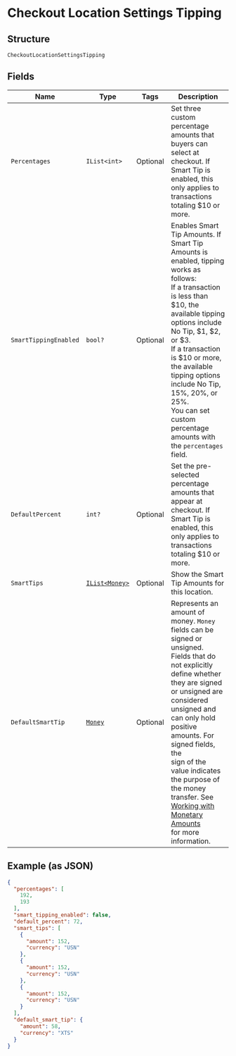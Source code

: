 
# Checkout Location Settings Tipping

## Structure

`CheckoutLocationSettingsTipping`

## Fields

| Name | Type | Tags | Description |
|  --- | --- | --- | --- |
| `Percentages` | `IList<int>` | Optional | Set three custom percentage amounts that buyers can select at checkout. If Smart Tip is enabled, this only applies to transactions totaling $10 or more. |
| `SmartTippingEnabled` | `bool?` | Optional | Enables Smart Tip Amounts. If Smart Tip Amounts is enabled, tipping works as follows:<br>If a transaction is less than $10, the available tipping options include No Tip, $1, $2, or $3.<br>If a transaction is $10 or more, the available tipping options include No Tip, 15%, 20%, or 25%.<br>You can set custom percentage amounts with the `percentages` field. |
| `DefaultPercent` | `int?` | Optional | Set the pre-selected percentage amounts that appear at checkout. If Smart Tip is enabled, this only applies to transactions totaling $10 or more. |
| `SmartTips` | [`IList<Money>`](../../doc/models/money.md) | Optional | Show the Smart Tip Amounts for this location. |
| `DefaultSmartTip` | [`Money`](../../doc/models/money.md) | Optional | Represents an amount of money. `Money` fields can be signed or unsigned.<br>Fields that do not explicitly define whether they are signed or unsigned are<br>considered unsigned and can only hold positive amounts. For signed fields, the<br>sign of the value indicates the purpose of the money transfer. See<br>[Working with Monetary Amounts](https://developer.squareup.com/docs/build-basics/working-with-monetary-amounts)<br>for more information. |

## Example (as JSON)

```json
{
  "percentages": [
    192,
    193
  ],
  "smart_tipping_enabled": false,
  "default_percent": 72,
  "smart_tips": [
    {
      "amount": 152,
      "currency": "USN"
    },
    {
      "amount": 152,
      "currency": "USN"
    },
    {
      "amount": 152,
      "currency": "USN"
    }
  ],
  "default_smart_tip": {
    "amount": 58,
    "currency": "XTS"
  }
}
```

